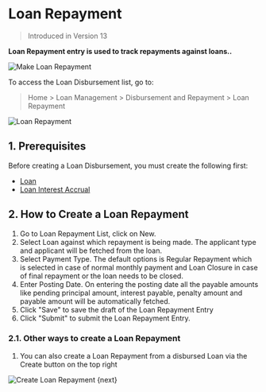 <!-- add-breadcrumbs -->
# Loan Repayment
> Introduced in Version 13

**Loan Repayment entry is used to track repayments against loans..**

<img class="screenshot" alt="Make Loan Repayment" src="{{docs_base_url}}/assets/img/loan-management/loan-repayment-flow.png">

To access the Loan Disbursement list, go to:
> Home > Loan Management > Disbursement and Repayment > Loan Repayment


<img class="screenshot" alt="Loan Repayment" src="{{docs_base_url}}/assets/img/loan-management/loan-repayment.png">

## 1. Prerequisites
Before creating a Loan Disbursement, you must create the following first:

* [Loan](/docs/user/manual/en/loan-management/loan)
* [Loan Interest Accrual](/docs/user/manual/en/loan-management/loan-interest-accrual)


## 2. How to Create a Loan Repayment
1. Go to Loan Repayment List, click on New.
2. Select Loan against which repayment is being made. The applicant type and applicant will be fetched from the loan.
3. Select Payment Type. The default options is Regular Repayment which is selected in case of normal monthly payment and Loan Closure in case of final repayment or the loan needs to be closed.
4. Enter Posting Date. On entering the posting date all the payable amounts like pending principal amount, interest payable, penalty amount and payable amount will be automatically fetched.
7. Click "Save" to save the draft of the Loan Repayment Entry
8. Click "Submit" to submit the Loan Repayment Entry.

### 2.1. Other ways to create a Loan Repayment
1. You can also create a Loan Repayment from a disbursed Loan via the Create button on the top right

<img class="screenshot" alt="Create Loan Repayment" src="{{docs_base_url}}/assets/img/loan-management/create-loan-repayment.png">
{next}




